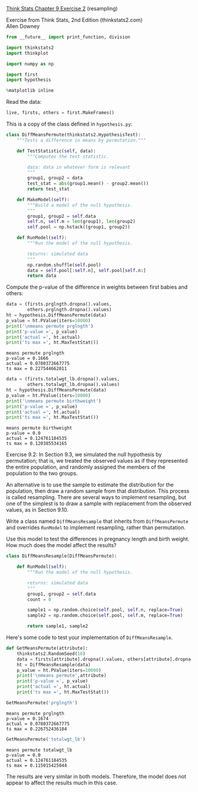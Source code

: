 [Think Stats Chapter 9 Exercise 2](http://greenteapress.com/thinkstats2/html/thinkstats2010.html#toc90) (resampling)

>
Exercise from Think Stats, 2nd Edition (thinkstats2.com)<br>
Allen Downey


```python
from __future__ import print_function, division

import thinkstats2
import thinkplot

import numpy as np

import first
import hypothesis

%matplotlib inline
```

Read the data:


```python
live, firsts, others = first.MakeFrames()
```

This is a copy of the class defined in `hypothesis.py`:


```python
class DiffMeansPermute(thinkstats2.HypothesisTest):
    """Tests a difference in means by permutation."""

    def TestStatistic(self, data):
        """Computes the test statistic.

        data: data in whatever form is relevant
        """
        group1, group2 = data
        test_stat = abs(group1.mean() - group2.mean())
        return test_stat

    def MakeModel(self):
        """Build a model of the null hypothesis.
        """
        group1, group2 = self.data
        self.n, self.m = len(group1), len(group2)
        self.pool = np.hstack((group1, group2))

    def RunModel(self):
        """Run the model of the null hypothesis.

        returns: simulated data
        """
        np.random.shuffle(self.pool)
        data = self.pool[:self.n], self.pool[self.n:]
        return data
```

Compute the p-value of the difference in weights between first babies and others:


```python
data = (firsts.prglngth.dropna().values,
        others.prglngth.dropna().values)
ht = hypothesis.DiffMeansPermute(data)
p_value = ht.PValue(iters=10000)
print('\nmeans permute prglngth')
print('p-value =', p_value)
print('actual =', ht.actual)
print('ts max =', ht.MaxTestStat())
```


    means permute prglngth
    p-value = 0.1666
    actual = 0.0780372667775
    ts max = 0.227544662011



```python
data = (firsts.totalwgt_lb.dropna().values,
        others.totalwgt_lb.dropna().values)
ht = hypothesis.DiffMeansPermute(data)
p_value = ht.PValue(iters=10000)
print('\nmeans permute birthweight')
print('p-value =', p_value)
print('actual =', ht.actual)
print('ts max =', ht.MaxTestStat())
```


    means permute birthweight
    p-value = 0.0
    actual = 0.124761184535
    ts max = 0.120385534165


Exercise 9.2: In Section 9.3, we simulated the null hypothesis by permutation; that is, we treated the observed values as if they represented the entire population, and randomly assigned the members of the population to the two groups.

An alternative is to use the sample to estimate the distribution for the population, then draw a random sample from that distribution. This process is called resampling. There are several ways to implement resampling, but one of the simplest is to draw a sample with replacement from the observed values, as in Section 9.10.

Write a class named `DiffMeansResample` that inherits from `DiffMeansPermute` and overrides `RunModel` to implement resampling, rather than permutation.

Use this model to test the differences in pregnancy length and birth weight. How much does the model affect the results?


```python
class DiffMeansResample(DiffMeansPermute):

    def RunModel(self):
        """Run the model of the null hypothesis.

        returns: simulated data
        """
        group1, group2 = self.data
        count = 0

        sample1 = np.random.choice(self.pool, self.n, replace=True)
        sample2 = np.random.choice(self.pool, self.m, replace=True)

        return sample1, sample2
```

Here's some code to test your implementation of `DiffMeansResample`.


```python
def GetMeansPermute(attribute):
    thinkstats2.RandomSeed(18)
    data = firsts[attribute].dropna().values, others[attribute].dropna().values
    ht = DiffMeansResample(data)
    p_value = ht.PValue(iters=10000)
    print('\nmeans permute',attribute)
    print('p-value =', p_value)
    print('actual =', ht.actual)
    print('ts max =', ht.MaxTestStat())
```


```python
GetMeansPermute('prglngth')
```


    means permute prglngth
    p-value = 0.1674
    actual = 0.0780372667775
    ts max = 0.226752436104



```python
GetMeansPermute('totalwgt_lb')
```


    means permute totalwgt_lb
    p-value = 0.0
    actual = 0.124761184535
    ts max = 0.115015425044


The results are very similar in both models. Therefore, the model does not appear to affect the results much in this case.

